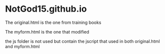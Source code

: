 # NotGod15.github.io
The original.html is the one from training books

The myform.html is the one that modified

the js folder is not used but contain the jscript that used in both original.html and myform.html
